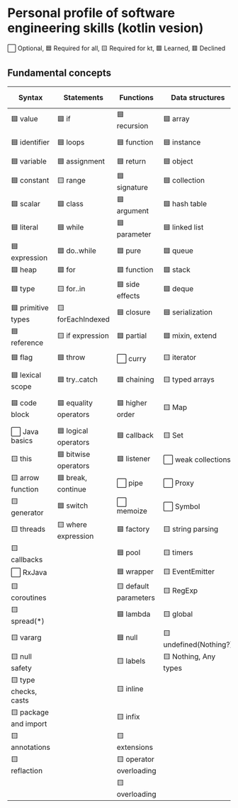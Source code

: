 # Personal profile of software engineering skills (kotlin vesion)

⬜ Optional, 🟦 Required for all, 🟨 Required for kt, 🟩 Learned, 🟥 Declined

## Fundamental concepts

| Syntax                | Statements            | Functions             | Data structures       | Process & style       |
|-----------------------|-----------------------|-----------------------|-----------------------|-----------------------|
| 🟦 value              | 🟦 if                 | 🟦 recursion          | 🟦 array             | 🟦 refactoring       |
| 🟦 identifier         | 🟦 loops              | 🟦 function           | 🟦 instance          | 🟦 code review       |
| 🟦 variable           | 🟦 assignment         | 🟦 return             | 🟦 object            | 🟦 antipatterns      |
| 🟦 constant           | 🟨 range              | 🟦 signature          | 🟦 collection        | 🟦 paradigm          |
| 🟦 scalar             | 🟦 class              | 🟦 argument           | 🟦 hash table        | 🟦 algorithm         |
| 🟦 literal            | 🟦 while              | 🟦 parameter          | 🟦 linked list       | 🟦 magic numbers     |
| 🟦 expression         | 🟦 do..while          | 🟦 pure               | 🟦 queue             | 🟦 hardcode          |
| 🟦 heap               | 🟦 for                | 🟦 function           | 🟦 stack             | 🟦 complexity        |
| 🟦 type               | 🟨 for..in            | 🟦 side effects       | 🟦 deque             | 🟦 decomposition     |
| 🟦 primitive types    | 🟨 forEachIndexed     | 🟦 closure            | 🟦 serialization     | ⬜️ spaghetti         |
| 🟦 reference          | 🟨 if expression      | 🟦 partial            | 🟦 mixin, extend     | ⬜️ silver bullet     |
| 🟦 flag               | 🟦 throw              | ⬜️ curry              | 🟨 iterator          | ⬜️ not invented here |
| 🟦 lexical scope      | 🟦 try..catch         | 🟦 chaining           | 🟨 typed arrays      | 🟦 dead code         |
| 🟦 code block         | 🟦 equality operators | 🟦 higher order       | 🟨 Map               | 🟦 unreachable code  |
| ⬜ Java basics        | 🟦 logical operators  | 🟦 callback           | 🟨 Set               | 🟦 duplicate code    |
| 🟨 this               | 🟦 bitwise operators  | 🟦 listener           | ⬜️ weak collections  | 🟦 exception         |
| 🟨 arrow function     | 🟦 break, continue    | ⬜️ pipe               | ⬜️ Proxy             | 🟦 return early      |
| 🟨 generator          | 🟦 switch             | ⬜️ memoize            | ⬜️ Symbol            | 🟦 linter            |
| 🟨 threads            | 🟨 where expression   | 🟦 factory            | 🟨 string parsing    | ⬜️ prettier          |
| 🟨 callbacks          |                       | 🟦 pool               | 🟨 timers            | 🟦 unittest          |
| ⬜ RxJava             |                       | 🟦 wrapper            | 🟨 EventEmitter      | 🟦 git               |
| 🟨 coroutines         |                       | 🟨 default parameters | 🟨 RegExp            | 🟦 github            |
| 🟨 spread(*)          |                       | 🟦 lambda             | 🟨 global            | 🟨 node.js           |
| 🟨 vararg             |                       | 🟦 null               | 🟨 undefined(Nothing?)| 🟨 JVM              |
| 🟨 null safety        |                       | 🟨 labels             | 🟨 Nothing, Any types|                        |
| 🟨 type checks, casts |                       | 🟨 inline             |  
| 🟨 package and import |                       | 🟨 infix 
| 🟨 annotations        |                       | 🟨 extensions
| 🟨 reflaction         |                       | 🟨 operator overloading|                      |                      |
|                       |                       | 🟨 overloading         |                      |                      |
